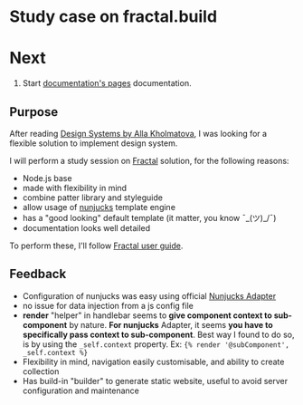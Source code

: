 # Study case on fractal.build

# Next

1. Start [documentation's pages](https://fractal.build/guide/docs) documentation.

## Purpose
After reading [Design Systems by Alla Kholmatova](https://www.smashingmagazine.com/design-systems-book/), I was looking for a flexible solution to implement design system.

I will perform a study session on [Fractal](http://fractal.build/) solution, for the following reasons:
- Node.js base
- made with flexibility in mind
- combine patter library and styleguide
- allow usage of [nunjucks](https://mozilla.github.io/nunjucks/) template engine
- has a "good looking" default template (it matter, you know ¯\_(ツ)_/¯)
- documentation looks well detailed

To perform these, I'll follow [Fractal user guide](http://fractal.build/guide).

## Feedback

- Configuration of nunjucks was easy using official [Nunjucks Adapter](https://github.com/frctl/nunjucks)
- no issue for data injection from a js config file
- __render__ "helper" in handlebar seems to __give component context to sub-component__ by nature.
  __For nunjucks__ Adapter, it seems __you have to specifically pass context to sub-component__. Best way I found
  to do so, is by using the `_self.context` property. Ex: `{% render '@subComponent', _self.context %}`
- Flexibility in mind, navigation easily customisable, and ability to create collection
- Has build-in "builder" to generate static website, useful to avoid server configuration and maintenance
